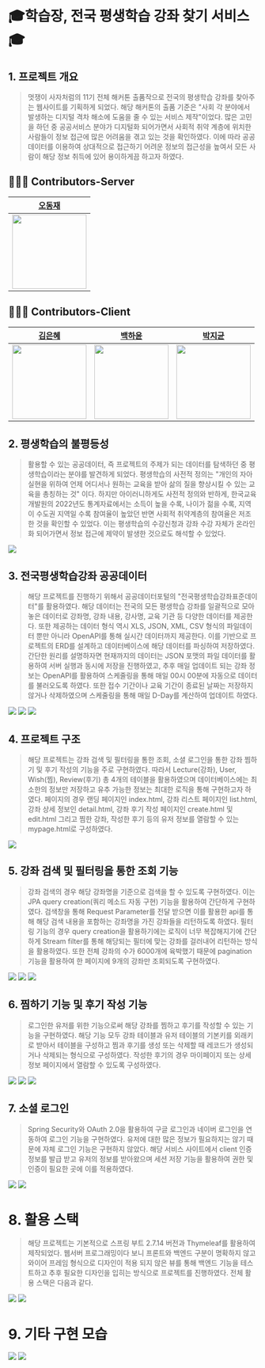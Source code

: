 # :mortar_board:학습장, 전국 평생학습 강좌 찾기 서비스:mortar_board:

## 1. 프로젝트 개요
> 멋쟁이 사자처럼의 11기 전체 해커톤 출품작으로 전국의 평생학습 강좌를 찾아주는 웹사이트를 기획하게 되었다. 해당 해커톤의 출품 기준은 "사회 각 분야에서 발생하는 디지털 격차 해소에 도움을 줄 수 있는 서비스 제작"이었다. 많은 고민을 하던 중 공공서비스 분야가 디지털화 되어가면서 사회적 취약 계층에 위치한 사람들이 정보 접근에 많은 어려움을 겪고 있는 것을 확인하였다. 이에 따라 공공데이터를 이용하여 상대적으로 접근하기 어려운 정보의 접근성을 높여서 모든 사람이 해당 정보 취득에 있어 용이하게끔 하고자 하였다.
## 👩🏻‍💻 Contributors-Server
| [오동재](https://github.com/djdongjae) |
|:---:|
| <img src="https://github.com/djdongjae.png" width="150"> |
## 👩🏻‍💻 Contributors-Client
| [김은혜](https://github.com/gracekim527) | [백하윤](https://github.com/hayoon07) | [박지균](https://github.com/jivirus) |
|:---:|:---:|:---:|
| <img src="https://github.com/gracekim527.png" width="150"> | <img src="https://github.com/hayoon07.png" width="150"> | <img src="https://github.com/jivirus.png" width="150"> |

## 2. 평생학습의 불평등성
> 활용할 수 있는 공공데이터, 즉 프로젝트의 주제가 되는 데이터를 탐색하던 중 평생학습이라는 분야를 발견하게 되었다. 평생학습의 사전적 정의는 "개인의 자아실현을 위하여 언제 어디서나 원하는 교육을 받아 삶의 질을 향상시킬 수 있는 교육을 총칭하는 것" 이다. 하지만 아이러니하게도 사전적 정의와 반하게, 한국교육개발원의 2022년도 통계자료에서는 소득이 높을 수록, 나이가 젊을 수록, 지역이 수도권 지역일 수록 참여율이 높았던 반면 사회적 취약계층의 참여율은 저조한 것을 확인할 수 있었다. 이는 평생학습의 수강신청과 강좌 수강 자체가 온라인화 되어가면서 정보 접근에 제약이 발생한 것으로도 해석할 수 있었다.
<img src="https://github.com/LikeLion-11th-SKHU/hakSeubJang-BE/assets/93889207/373df7be-040e-4038-869d-fcf11667ba00">

## 3. 전국평생학습강좌 공공데이터
> 해당 프로젝트를 진행하기 위해서 공공데이터포털의 "전국평생학습강좌표준데이터"를 활용하였다. 해당 데이터는 전국의 모든 평생학습 강좌를 일괄적으로 모아 놓은 데이터로 강좌명, 강좌 내용, 강사명, 교육 기관 등 다양한 데이터를 제공한다. 또한 제공하는 데이터 형식 역시 XLS, JSON, XML, CSV 형식의 파일데이터 뿐만 아니라 OpenAPI를 통해 실시간 데이터까지 제공한다. 이를 기반으로 프로젝트의 ERD를 설계하고 데이터베이스에 해당 데이터를 파싱하여 저장하였다. 간단한 원리를 설명하자면 현재까지의 데이터는 JSON 포맷의 파일 데이터를 활용하여 서버 실행과 동시에 저장을 진행하였고, 추후 매일 업데이트 되는 강좌 정보는 OpenAPI를 활용하여 스케줄링을 통해 매일 00시 00분에 자동으로 데이터를 불러오도록 하였다. 또한 접수 기간이나 교육 기간이 종료된 날짜는 저장하지 않거나 삭제하였으며 스케줄링을 통해 매일 D-Day를 계산하여 업데이트 하였다.
<img src="https://github.com/LikeLion-11th-SKHU/hakSeubJang-BE/assets/93889207/67f42a21-968b-424d-963f-5937f49e112b">
<img src="https://github.com/LikeLion-11th-SKHU/hakSeubJang-BE/assets/93889207/16ed59f6-8116-4ba2-be5f-9ff36395a2f0">
<img src="https://github.com/LikeLion-11th-SKHU/hakSeubJang-BE/assets/93889207/bdb9fabd-2789-43fd-a6ac-3176b255434d">

## 4. 프로젝트 구조
> 해당 프로젝트는 강좌 검색 및 필터링을 통한 조회, 소셜 로그인을 통한 강좌 찜하기 및 후기 작성의 기능을 주로 구현하였다. 따라서 Lecture(강좌), User, Wish(찜), Review(후기) 총 4개의 테이블을 활용하였으며 데이터베이스에는 최소한의 정보만 저장하고 유추 가능한 정보는 최대한 로직을 통해 구현하고자 하였다. 페이지의 경우 랜딩 페이지인 index.html, 강좌 리스트 페이지인 list.html, 강좌 상세 정보인 detail.html, 강좌 후기 작성 페이지인 create.html 및 edit.html 그리고 찜한 강좌, 작성한 후기 등의 유저 정보를 열람할 수 있는 mypage.html로 구성하였다.
<img src="https://github.com/LikeLion-11th-SKHU/hakSeubJang-BE/assets/93889207/298b4a11-2db3-437b-a714-ef4cbe646a78">

## 5. 강좌 검색 및 필터링을 통한 조회 기능
> 강좌 검색의 경우 해당 강좌명을 기준으로 검색을 할 수 있도록 구현하였다. 이는 JPA query creation(쿼리 메소드 자동 구현) 기능을 활용하여 간단하게 구현하였다. 검색창을 통해 Request Parameter를 전달 받으면 이를 활용한 api를 통해 해당 검색 내용을 포함하는 강좌명을 가진 강좌들을 리턴하도록 하였다. 필터링 기능의 경우 query creation을 활용하기에는 로직이 너무 복잡해지기에 간단하게 Stream filter를 통해 해당되는 필터에 맞는 강좌를 걸러내어 리턴하는 방식을 활용하였다. 또한 전체 강좌의 수가 6000개에 육박했기 때문에 pagination 기능을 활용하여 한 페이지에 9개의 강좌만 조회되도록 구현하였다.
<img src="https://github.com/LikeLion-11th-SKHU/hakSeubJang-BE/assets/93889207/e21c7aea-0b6f-406d-9b7d-4f6af4ca343c">
<img src="https://github.com/LikeLion-11th-SKHU/hakSeubJang-BE/assets/93889207/95360bf1-8f78-4ca7-9b5b-ceaab2062611">
<img src="https://github.com/LikeLion-11th-SKHU/hakSeubJang-BE/assets/93889207/6c2cddfc-cdd2-4533-9582-201b990c4674">

## 6. 찜하기 기능 및 후기 작성 기능
> 로그인한 유저를 위한 기능으로써 해당 강좌를 찜하고 후기를 작성할 수 있는 기능을 구현하였다. 해당 기능 모두 강좌 테이블과 유저 테이블의 기본키를 외래키로 받아서 테이블을 구성하고 찜과 후기를 생성 또는 삭제할 때 레코드가 생성되거나 삭제되는 형식으로 구성하였다. 작성한 후기의 경우 마이페이지 또는 상세 정보 페이지에서 열람할 수 있도록 구성하였다.
<img src="https://github.com/LikeLion-11th-SKHU/hakSeubJang-BE/assets/93889207/79047609-5741-4e6e-a2dc-de351742ce26">
<img src="https://github.com/LikeLion-11th-SKHU/hakSeubJang-BE/assets/93889207/58996230-43e3-4f09-8774-4a0d06ba7ea3">
<img src="https://github.com/LikeLion-11th-SKHU/hakSeubJang-BE/assets/93889207/2c5945e3-4bce-452f-a12c-2402252f7196">

## 7. 소셜 로그인
> Spring Security와 OAuth 2.0을 활용하여 구글 로그인과 네이버 로그인을 연동하여 로그인 기능을 구현하였다. 유저에 대한 많은 정보가 필요하지는 않기 때문에 자체 로그인 기능은 구현하지 않았다. 해당 서비스 사이트에서 client 인증 정보를 발급 받고 유저의 정보를 받아왔으며 세션 저장 기능을 활용하여 권한 및 인증이 필요한 곳에 이를 적용하였다.
<img src="https://github.com/LikeLion-11th-SKHU/hakSeubJang-BE/assets/93889207/0e188551-65d6-406c-859a-a3ff4c614be2">
<img src="https://github.com/LikeLion-11th-SKHU/hakSeubJang-BE/assets/93889207/ac917e3f-d39f-4572-999a-e4acd0c12df5">

# 8. 활용 스택
> 해당 프로젝트는 기본적으로 스프링 부트 2.7.14 버전과 Thymeleaf를 활용하여 제작되었다. 웹서버 프로그래밍이다 보니 프론트와 백엔드 구분이 명확하지 않고 와이어 프레임 형식으로 디자인이 적용 되지 않은 뷰를 통해 백엔드 기능을 테스트하고 추후 필요한 디자인을 입히는 방식으로 프로젝트를 진행하였다. 전체 활용 스택은 다음과 같다.
<img src="https://github.com/LikeLion-11th-SKHU/hakSeubJang-BE/assets/93889207/f4578ea3-3ca0-49b6-bbe2-0f350943536c">
<img src="https://github.com/LikeLion-11th-SKHU/hakSeubJang-BE/assets/93889207/5a2493d4-78ea-4bdf-bc67-b88222ab7753">

# 9. 기타 구현 모습
<img src="https://github.com/LikeLion-11th-SKHU/hakSeubJang-BE/assets/93889207/a43ffe47-2495-4842-a9f8-8c120015d7f2">
<img src="https://github.com/LikeLion-11th-SKHU/hakSeubJang-BE/assets/93889207/308e93dd-11a5-45c8-a4ac-0dd38e0d0bd6">

